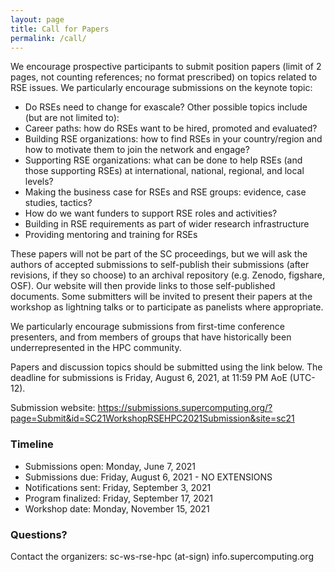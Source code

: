 ```yaml
---
layout: page
title: Call for Papers
permalink: /call/
---
```


We encourage prospective participants to submit position papers (limit of 2 pages, not counting references; no format prescribed) on topics related to RSE issues.  We particularly encourage submissions on the keynote topic:
- Do RSEs need to change for exascale?
Other possible topics include (but are not limited to):
- Career paths:  how do RSEs want to be hired, promoted and evaluated?
- Building RSE organizations:  how to find RSEs in your country/region and how to motivate them to join the network and engage?
- Supporting RSE organizations:  what can be done to help RSEs (and those supporting RSEs) at international, national, regional, and local levels?
- Making the business case for RSEs and RSE groups:  evidence, case studies, tactics?
- How do we want funders to support RSE roles and activities?
- Building in RSE requirements as part of wider research infrastructure
- Providing mentoring and training for RSEs

These papers will not be part of the SC proceedings, but we will ask the authors of accepted submissions to self-publish their submissions (after revisions, if they so choose) to an archival repository (e.g. Zenodo, figshare, OSF). Our website will then provide links to those self-published documents. Some submitters will be invited to present their papers at the workshop as lightning talks or to participate as panelists where appropriate.

We particularly encourage submissions from first-time conference presenters, and from members of groups that have historically been underrepresented in the HPC community.

Papers and discussion topics should be submitted using the link below.  The deadline for submissions is Friday, August 6, 2021, at 11:59 PM AoE (UTC-12).

Submission website:
<https://submissions.supercomputing.org/?page=Submit&id=SC21WorkshopRSEHPC2021Submission&site=sc21>

### Timeline

- Submissions open:  Monday, June 7, 2021
- Submissions due:  Friday, August 6, 2021 - NO EXTENSIONS
- Notifications sent:  Friday, September 3, 2021
- Program finalized:  Friday, September 17, 2021
- Workshop date:  Monday, November 15, 2021

### Questions?

Contact the organizers:   sc-ws-rse-hpc (at-sign) info.supercomputing.org

